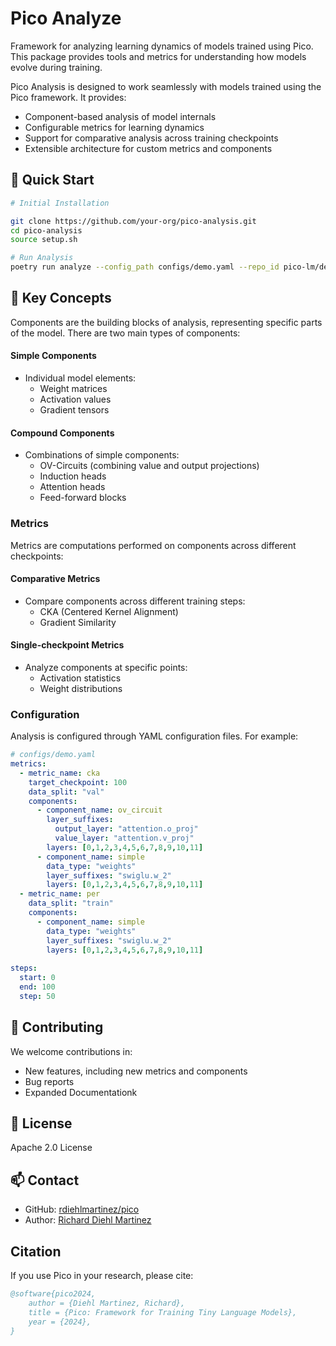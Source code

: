 # Pico Analyze

Framework for analyzing learning dynamics of models trained using Pico. This package provides tools and metrics for understanding how models evolve during training.

Pico Analysis is designed to work seamlessly with models trained using the Pico framework. It provides:

- Component-based analysis of model internals
- Configurable metrics for learning dynamics
- Support for comparative analysis across training checkpoints
- Extensible architecture for custom metrics and components

## 🚀 Quick Start

```bash
# Initial Installation 

git clone https://github.com/your-org/pico-analysis.git
cd pico-analysis
source setup.sh

# Run Analysis
poetry run analyze --config_path configs/demo.yaml --repo_id pico-lm/demo --branch demo-1

```

## 🔑 Key Concepts

Components are the building blocks of analysis, representing specific parts of the model. There
are two main types of components: 

#### Simple Components
- Individual model elements:
  - Weight matrices
  - Activation values
  - Gradient tensors

#### Compound Components
- Combinations of simple components:
  - OV-Circuits (combining value and output projections)
  - Induction heads
  - Attention heads
  - Feed-forward blocks

### Metrics

Metrics are computations performed on components across different checkpoints:

#### Comparative Metrics
- Compare components across different training steps:
  - CKA (Centered Kernel Alignment)
  - Gradient Similarity

#### Single-checkpoint Metrics
- Analyze components at specific points:
  - Activation statistics
  - Weight distributions
 

### Configuration

Analysis is configured through YAML configuration files. For example:

```yaml
# configs/demo.yaml
metrics: 
  - metric_name: cka
    target_checkpoint: 100
    data_split: "val"
    components: 
      - component_name: ov_circuit
        layer_suffixes: 
          output_layer: "attention.o_proj"
          value_layer: "attention.v_proj"
        layers: [0,1,2,3,4,5,6,7,8,9,10,11]
      - component_name: simple
        data_type: "weights"
        layer_suffixes: "swiglu.w_2"
        layers: [0,1,2,3,4,5,6,7,8,9,10,11]
  - metric_name: per
    data_split: "train"
    components: 
      - component_name: simple
        data_type: "weights"
        layer_suffixes: "swiglu.w_2"
        layers: [0,1,2,3,4,5,6,7,8,9,10,11]
      
steps: 
  start: 0
  end: 100
  step: 50
```

## 🤝 Contributing

We welcome contributions in:
- New features, including new metrics and components
- Bug reports 
- Expanded Documentationk 


## 📝 License

Apache 2.0 License

## 📫 Contact

- GitHub: [rdiehlmartinez/pico](https://github.com/rdiehlmartinez/pico)
- Author: [Richard Diehl Martinez](https://richarddiehlmartinez.com)

## Citation

If you use Pico in your research, please cite:

```bibtex
@software{pico2024,
    author = {Diehl Martinez, Richard},
    title = {Pico: Framework for Training Tiny Language Models},
    year = {2024},
}
```
